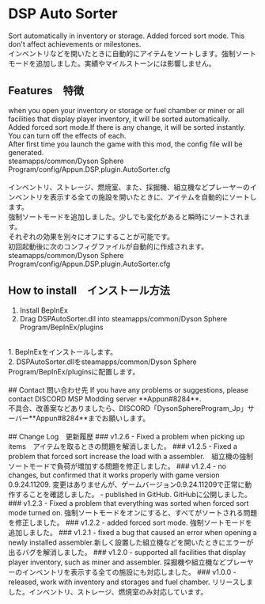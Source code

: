 # DSP Auto Sorter
Sort automatically in inventory or storage. Added forced sort mode. This don't affect achievements or milestones.<br>
インベントリなどを開いたときに自動的にアイテムをソートします。強制ソートモードを追加しました。実績やマイルストーンには影響しません。<br>

## Features　特徴
when you open your inventory or storage or fuel chamber or miner or all facilities that display player inventory, it will be sorted automatically.<br>
Added forced sort mode.If there is any change, it will be sorted instantly.<br>
You can turn off the effects of each.<br>
After first time you launch the game with this mod, the config file will be generated.<br>
steamapps/common/Dyson Sphere Program/config/Appun.DSP.plugin.AutoSorter.cfg<br>
<br>
インベントリ、ストレージ、燃焼室、また、採掘機、組立機などプレーヤーのインベントリを表示する全ての施設を開いたときに、アイテムを自動的にソートします。<br>
強制ソートモードを追加しました。少しでも変化があると瞬時にソートされます。<br>
それぞれの効果を別々にオフにすることが可能です。<br>
初回起動後に次のコンフィグファイルが自動的に作成されます。<br>
steamapps/common/Dyson Sphere Program/config/Appun.DSP.plugin.AutoSorter.cfg<br>

## How to install　インストール方法
1. Install BepInEx<br>
2. Drag DSPAutoSorter.dll into steamapps/common/Dyson Sphere Program/BepInEx/plugins<br>
<br>
1. BepInExをインストールします。<br>
2. DSPAutoSorter.dllをsteamapps/common/Dyson Sphere Program/BepInEx/pluginsに配置します。<br>
<br>
## Contact 問い合わせ先
If you have any problems or suggestions, please contact DISCORD MSP Modding server **Appun#8284**.<br>
不具合、改善案などありましたら、DISCORD「DysonSphereProgram_Jp」サーバー**Appun#8284**までお願いします。<br>
<br>
## Change Log　更新履歴
### v1.2.6
- Fixed a problem when picking up items　アイテムを取るときの問題を解消しました。
### v1.2.5
- Fixed a problem that forced sort increase the load with a assembler.　組立機の強制ソートモードで負荷が増加する問題を修正しました。
### v1.2.4
- no changes, but confirmed that it works properly with game version 0.9.24.11209. 変更はありませんが、ゲームバージョン0.9.24.11209で正常に動作することを確認しました。
- published in GitHub. GitHubに公開しました。
### v1.2.3
- Fixed a problem that everything was sorted when forced sort mode turned on. 強制ソートモードをオンにすると、すべてがソートされる問題を修正しました。
### v1.2.2
- added forced sort mode. 強制ソートモードを追加しました。
### v1.2.1 
- fixed a bug that caused an error when opening a newly installed assembler.新しく設置した組立機などを開いたときにエラーが出るバグを解消しました。
### v1.2.0
- supported all facilities that display player inventory, such as miner and assembler. 採掘機や組立機などプレーヤーのインベントリを表示する全ての施設にも対応しました。
### v1.0.0
- released, work with inventory and storages and fuel chamber. リリースしました。インベントリ、ストレージ、燃焼室のみ対応しています。
